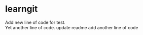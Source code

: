 # learngit
Add new line of code for test.
<br>
Yet another line of code.
update readme
add another line of code
